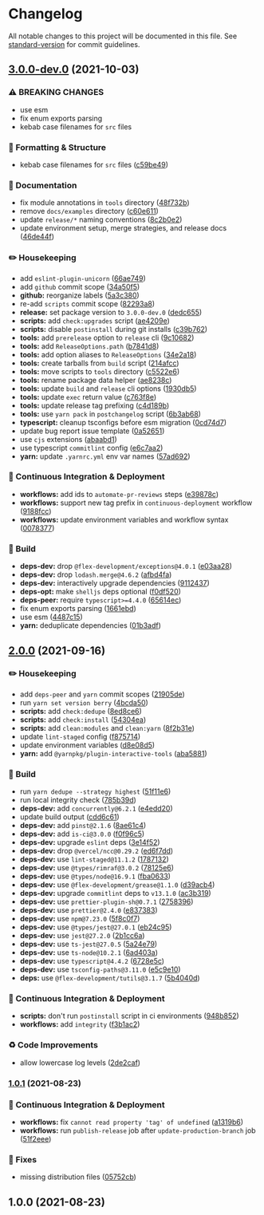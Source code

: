 # Changelog

All notable changes to this project will be documented in this file. See [standard-version](https://github.com/conventional-changelog/standard-version) for commit guidelines.

## [3.0.0-dev.0](https://github.com/flex-development/log/compare/log@2.0.0...log@3.0.0-dev.0) (2021-10-03)


### ⚠ BREAKING CHANGES

* use esm
* fix enum exports parsing
* kebab case filenames for `src` files

### :nail_care: Formatting & Structure

* kebab case filenames for `src` files ([c59be49](https://github.com/flex-development/log/commit/c59be49eed4642cc9ea39565f2ca791c48751367))


### :book: Documentation

* fix module annotations in `tools` directory ([48f732b](https://github.com/flex-development/log/commit/48f732b62246de6fafd3f6277403baf124dd08b3))
* remove `docs/examples` directory ([c60e611](https://github.com/flex-development/log/commit/c60e611f3824716bfa2b6f45de1dc031854c5f22))
* update `release/*` naming conventions ([8c2b0e2](https://github.com/flex-development/log/commit/8c2b0e223d3dc55882200f60df5d50b71a9f9941))
* update environment setup, merge strategies, and release docs ([46de44f](https://github.com/flex-development/log/commit/46de44f0ef9aa0471aa91229329e95c22a100b14))


### :pencil2: Housekeeping

* add `eslint-plugin-unicorn` ([66ae749](https://github.com/flex-development/log/commit/66ae749ccc6af9a7162ad7d8749c9b6f222d74fb))
* add `github` commit scope ([34a50f5](https://github.com/flex-development/log/commit/34a50f562dab1c4970bf3aa3bc7ef59e99edaef2))
* **github:** reorganize labels ([5a3c380](https://github.com/flex-development/log/commit/5a3c380be18c3f5bde9a103dcc068e32e30ddc72))
* re-add `scripts` commit scope ([82293a8](https://github.com/flex-development/log/commit/82293a863a97cf46bc566052a68641ca0aad9472))
* **release:** set package version to `3.0.0-dev.0` ([dedc655](https://github.com/flex-development/log/commit/dedc655788eb84b0ea8fe6d8755e5e0dfebc1b29))
* **scripts:** add `check:upgrades` script ([ae4209e](https://github.com/flex-development/log/commit/ae4209ed667a0a6db99f8ac36826555c27036b10))
* **scripts:** disable `postinstall` during git installs ([c39b762](https://github.com/flex-development/log/commit/c39b762b349c85b16d759803eb577f63b612681e))
* **tools:** add `prerelease` option to `release` cli ([9c10682](https://github.com/flex-development/log/commit/9c10682235190e606495fa5d9cd386e279c78446))
* **tools:** add `ReleaseOptions.path` ([b7841d8](https://github.com/flex-development/log/commit/b7841d8578e0b092f28a152afaf083b8e0e73fc1))
* **tools:** add option aliases to `ReleaseOptions` ([34e2a18](https://github.com/flex-development/log/commit/34e2a18c9458b9d3b062e62dc2127fcf6e568315))
* **tools:** create tarballs from `build` script ([214afcc](https://github.com/flex-development/log/commit/214afcc99b51f3cd06e57862e2996419636615e0))
* **tools:** move scripts to `tools` directory ([c5522e6](https://github.com/flex-development/log/commit/c5522e6fbbb5265365471e492aca00194dd3dcdc))
* **tools:** rename package data helper ([ae8238c](https://github.com/flex-development/log/commit/ae8238c6921e7da38895ef2155a5052db19532bd))
* **tools:** update `build` and `release` cli options ([1930db5](https://github.com/flex-development/log/commit/1930db5b851c400686c31fe95636ffcf26ecc8ad))
* **tools:** update `exec` return value ([c763f8e](https://github.com/flex-development/log/commit/c763f8e13cd7ee1ece4e37911fec62fe5ea126e2))
* **tools:** update release tag prefixing ([c4d189b](https://github.com/flex-development/log/commit/c4d189b52c907db00efdcc871c9d8c56ff0c11ef))
* **tools:** use `yarn pack` in `postchangelog` script ([6b3ab68](https://github.com/flex-development/log/commit/6b3ab68609ca4a730c89a652a063e11c6978be83))
* **typescript:** cleanup tsconfigs before esm migration ([0cd74d7](https://github.com/flex-development/log/commit/0cd74d7e5177a951fe0ffeb4cd048f47caabfb5e))
* update bug report issue template ([0a52651](https://github.com/flex-development/log/commit/0a52651e58d72ce23deeb42d58f3d66c01ce6393))
* use `cjs` extensions ([abaabd1](https://github.com/flex-development/log/commit/abaabd10648e9bc61cbe75f49aa6ea3ff76dc911))
* use typescript `commitlint` config ([e6c7aa2](https://github.com/flex-development/log/commit/e6c7aa2567b06c28b6fbcfa363037320354c1445))
* **yarn:** update `.yarnrc.yml` env var names ([57ad692](https://github.com/flex-development/log/commit/57ad69236639cfd51fd590f53ca2355e8d599921))


### :truck: Continuous Integration & Deployment

* **workflows:** add ids to `automate-pr-reviews` steps ([e39878c](https://github.com/flex-development/log/commit/e39878c9eb8f258b5ca9466a4f8dbae8b6d0aed6))
* **workflows:** support new tag prefix in `continuous-deployment` workflow ([9188fcc](https://github.com/flex-development/log/commit/9188fcc3b2af0b0e526506bf5bd293569a0abc95))
* **workflows:** update environment variables and workflow syntax ([0078377](https://github.com/flex-development/log/commit/0078377d10c40563c430c3983ba806609774a400))


### :hammer: Build

* **deps-dev:** drop `@flex-development/exceptions@4.0.1` ([e03aa28](https://github.com/flex-development/log/commit/e03aa28f553985b6b236feec8176f315cbc8546f))
* **deps-dev:** drop `lodash.merge@4.6.2` ([afbd4fa](https://github.com/flex-development/log/commit/afbd4fafc05a16ab56dd83cefe598f18d49ea159))
* **deps-dev:** interactively upgrade dependencies ([9112437](https://github.com/flex-development/log/commit/9112437145b257009a9c30c8b0085d1ad66cd2b9))
* **deps-opt:** make `shelljs` deps optional ([f0df520](https://github.com/flex-development/log/commit/f0df5203d276cf1d939bd2ea39722e695327aed2))
* **deps-peer:** require `typescript>=4.4.0` ([65614ec](https://github.com/flex-development/log/commit/65614ec7e92de710a2e8d43e6a5a1b9ec734b2cb))
* fix enum exports parsing ([1661ebd](https://github.com/flex-development/log/commit/1661ebda146544cccda140dd573ba2d3191a72d3))
* use esm ([4487c15](https://github.com/flex-development/log/commit/4487c15fb8f8aeaa2b57f2a63ea0191f9012931d))
* **yarn:** deduplicate dependencies ([01b3adf](https://github.com/flex-development/log/commit/01b3adfff5f4ad4644070607525be48c96c109a5))

## [2.0.0](https://github.com/flex-development/log/compare/v1.0.1...v2.0.0) (2021-09-16)


### :pencil2: Housekeeping

* add `deps-peer` and `yarn` commit scopes ([21905de](https://github.com/flex-development/log/commit/21905def9c8569ad255759ee677fcbb6bd9a7ca2))
* run `yarn set version berry` ([4bcda50](https://github.com/flex-development/log/commit/4bcda50edbd75f013a6114edd7b9a6b5d6ff947e))
* **scripts:** add `check:dedupe` ([8ed8ce6](https://github.com/flex-development/log/commit/8ed8ce6a8fc510d3e8171812a26f9e2fc79dcb49))
* **scripts:** add `check:install` ([54304ea](https://github.com/flex-development/log/commit/54304eaa1e9284052a4296a6de79e9d2555641f0))
* **scripts:** add `clean:modules` and `clean:yarn` ([8f2b31e](https://github.com/flex-development/log/commit/8f2b31e6125494a9d8bec60f4b7f050315880a2d))
* update `lint-staged` config ([f875714](https://github.com/flex-development/log/commit/f87571445c8e1d5b3373b17fd2020641fec916d6))
* update environment variables ([d8e08d5](https://github.com/flex-development/log/commit/d8e08d509f10e32c129c6abf7bba876853b8883b))
* **yarn:** add `@yarnpkg/plugin-interactive-tools` ([aba5881](https://github.com/flex-development/log/commit/aba588102e332ca29dcd1383684b74a32992dda3))


### :hammer: Build

* run `yarn dedupe --strategy highest` ([51f11e6](https://github.com/flex-development/log/commit/51f11e62678938b77aeaa83aaa2372e3c8bd81d0))
* run local integrity check ([785b39d](https://github.com/flex-development/log/commit/785b39d5e78469eca2726358b6659c06d0bd0ab6))
* **deps-dev:** add `concurrently@6.2.1` ([e4edd20](https://github.com/flex-development/log/commit/e4edd208ca0aaf32dd41b5396b9cb8b6d4fd0341))
* update build output ([cdd6c61](https://github.com/flex-development/log/commit/cdd6c614b6eec8a62232068b8a1805f82485ce93))
* **deps-dev:** add `pinst@2.1.6` ([8ae61c4](https://github.com/flex-development/log/commit/8ae61c4422e4f65f627411e728b126cd11bb930f))
* **deps-dev:** add `is-ci@3.0.0` ([f0f96c5](https://github.com/flex-development/log/commit/f0f96c569e59e77ed026dae574d93f0e2197663d))
* **deps-dev:** upgrade `eslint` deps ([3e14f52](https://github.com/flex-development/log/commit/3e14f525fd6a94971ef2065b4bee13099865c559))
* **deps-dev:** drop `@vercel/ncc@0.29.2` ([ed6f7dd](https://github.com/flex-development/log/commit/ed6f7dd233b98cb0d4c7899475ded0f5ee3abcc0))
* **deps-dev:** use `lint-staged@11.1.2` ([1787132](https://github.com/flex-development/log/commit/1787132236379470bff038f8dab760db566ff0f5))
* **deps-dev:** use `@types/rimraf@3.0.2` ([78125e6](https://github.com/flex-development/log/commit/78125e603b12d73b95e6a56a79159f40e80d7ded))
* **deps-dev:** use `@types/node@16.9.1` ([fba0633](https://github.com/flex-development/log/commit/fba06331a2b7c6a30005e9bdb6673e759fbe612f))
* **deps-dev:** use `@flex-development/grease@1.1.0` ([d39acb4](https://github.com/flex-development/log/commit/d39acb4df247665fa72d4a470881736bca403dbd))
* **deps-dev:** upgrade `commitlint` deps to `v13.1.0` ([ac3b319](https://github.com/flex-development/log/commit/ac3b3197d79e2ccb41cc3cb48ec4d5baaa51af5c))
* **deps-dev:** use `prettier-plugin-sh@0.7.1` ([2758396](https://github.com/flex-development/log/commit/2758396109c308432bae280b191a0b2a8da897c5))
* **deps-dev:** use `prettier@2.4.0` ([e837383](https://github.com/flex-development/log/commit/e837383d5ae9389530f334244fd53ac4cf028867))
* **deps-dev:** use `npm@7.23.0` ([5f8c0f7](https://github.com/flex-development/log/commit/5f8c0f703a574386d588b71979cbe8754eea917c))
* **deps-dev:** use `@types/jest@27.0.1` ([eb24c95](https://github.com/flex-development/log/commit/eb24c952055ef892dccac11081e243e3a62bffb6))
* **deps-dev:** use `jest@27.2.0` ([2b1cc6a](https://github.com/flex-development/log/commit/2b1cc6a327ec58e40180f5ea1dc920e9b6506066))
* **deps-dev:** use `ts-jest@27.0.5` ([5a24e79](https://github.com/flex-development/log/commit/5a24e797e9d735ba4f455c49e83dc148bd20f854))
* **deps-dev:** use `ts-node@10.2.1` ([6ad403a](https://github.com/flex-development/log/commit/6ad403ad9f58b3423112baddd95ae5e00789cbd9))
* **deps-dev:** use `typescript@4.4.2` ([6728e5c](https://github.com/flex-development/log/commit/6728e5cb2baca44b9f37c639fc2acfc2ae178889))
* **deps-dev:** use `tsconfig-paths@3.11.0` ([e5c9e10](https://github.com/flex-development/log/commit/e5c9e10f329d0621a6b39200c1545dbbe9fedee3))
* **deps:**  use `@flex-development/tutils@3.1.7` ([5b4040d](https://github.com/flex-development/log/commit/5b4040d222750090fef4c2c01cac502232f63ad1))


### :truck: Continuous Integration & Deployment

* **scripts:** don't run `postinstall` script in ci environments ([948b852](https://github.com/flex-development/log/commit/948b8521f3e33b374398a5f9fb1a14df15064dcf))
* **workflows:** add `integrity` ([f3b1ac2](https://github.com/flex-development/log/commit/f3b1ac2a2e8961d08634974ad108d86b2b055061))


### :recycle: Code Improvements

* allow lowercase log levels ([2de2caf](https://github.com/flex-development/log/commit/2de2cafa4605e8fb24d6aeeac0424748abdeffb5))


### [1.0.1](https://github.com/flex-development/log/compare/v1.0.0...v1.0.1) (2021-08-23)


### :truck: Continuous Integration & Deployment

* **workflows:** fix `cannot read property 'tag' of undefined` ([a1319b6](https://github.com/flex-development/log/commit/a1319b6f5661f3cb8c5e4e84d9b1cc1294d61ad1))
* **workflows:** run `publish-release` job after `update-production-branch` job ([51f2eee](https://github.com/flex-development/log/commit/51f2eee270449d7a97a6db3f2b0d9ac1a96093d7))


### :bug: Fixes

* missing distribution files ([05752cb](https://github.com/flex-development/log/commit/05752cbb58fb93cbbe4e1de2ca8ee1f04e3327d9))

## 1.0.0 (2021-08-23)
